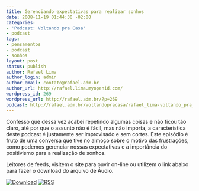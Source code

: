 ```yaml
---
title: Gerenciando expectativas para realizar sonhos
date: 2008-11-19 01:44:30 -02:00
categories:
- 'Podcast: Voltando pra Casa'
- podcast
tags:
- pensamentos
- podcast
- sonhos
layout: post
status: publish
author: Rafael Lima
author_login: admin
author_email: contato@rafael.adm.br
author_url: http://rafael.lima.myopenid.com/
wordpress_id: 269
wordpress_url: http://rafael.adm.br/?p=269
podcast: http://rafael.adm.br/voltandopracasa/rafael_lima-voltando_pra_casa-0032.mp3
---
```


Confesso que dessa vez acabei repetindo algumas coisas e n&atilde;o ficou t&atilde;o claro, at&eacute; por que o assunto n&atilde;o &eacute; f&aacute;cil, mas n&atilde;o importa, a caracter&iacute;stica deste podcast &eacute; justamente ser improvisado e sem cortes. Este epis&oacute;dio &eacute; fruto de uma conversa que tive no almo&ccedil;o sobre o motivo das frustra&ccedil;&otilde;es, como podemos gerenciar nossas expectativas e a import&acirc;ncia do positivismo para a realiza&ccedil;&atilde;o de sonhos.

Leitores de feeds, visitem o site para ouvir on-line ou utilizem o link abaixo para fazer o download do arquivo de &Aacute;udio.

<a class="noborder" href="http://rafael.adm.br/voltandopracasa/rafael_lima-voltando_pra_casa-0032.mp3" title="Download"><img src="http://rafael.adm.br/wp-content/themes/rafael_lima-rockinblue/images/download_green.gif" border="0" alt="Download" /></a> <a class="noborder" href="http://feeds.feedburner.com/rafael_lima_podcast" title="RSS"><img src="http://rafael.adm.br/wp-content/themes/rafael_lima-rockinblue/images/icn-feed-16x16.png" border="0" alt="RSS" /></a>

